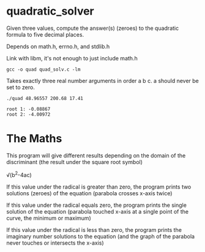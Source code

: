 # quadratic_solver
Given three values, compute the answer(s) (zeroes) to the quadratic formula to five decimal places.

Depends on math.h, errno.h, and stdlib.h

Link with libm, it's not enough to just include math.h
```
gcc -o quad quad_solv.c -lm
```
Takes exactly three real number arguments in order a b c. a should never be set to zero.
```
./quad 48.96557 200.68 17.41
```
```
root 1: -0.08867
root 2: -4.00972
```
# The Maths
This program will give different results depending on the domain of the discriminant (the result under the square root symbol)

&radic;(b<sup>2</sup>-4ac)

If this value under the radical is greater than zero, the program prints two solutions (zeroes) of the equation (parabola crosses x-axis twice) 

If this value under the radical equals zero, the program prints the single solution of the equation (parabola touched x-axis at a single point of the curve, the minimum or maximum)

If this value under the radical is less than zero, the program prints the imaginary number solutions to the equation (and the graph of the parabola never touches or intersects the x-axis)

